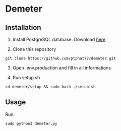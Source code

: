 # Demeter

## Installation

1. Install PostgreSQL database. Download [here](https://www.postgresql.org/download/)

2. Clone this repository

```
git clone https://github.com/ptphat77/demeter.git
```

3. Open .env.production and fill in all informations

4. Run setup.sh

```
cd demeter/setup && sudo bash ./setup.sh
```

## Usage

Run:

```
sudo python3 demeter.py
```
